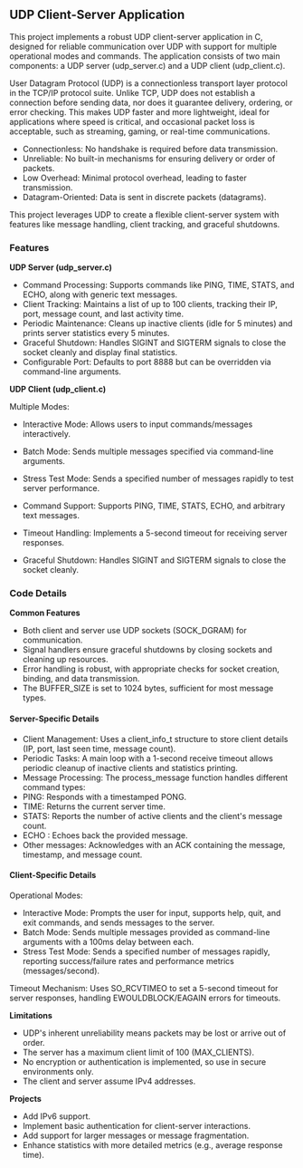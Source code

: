 
## UDP Client-Server Application

This project implements a robust UDP client-server application in C, designed for reliable communication
over UDP with support for multiple operational modes and commands. The application consists of two main
components: a UDP server (udp_server.c) and a UDP client (udp_client.c).

User Datagram Protocol (UDP) is a connectionless transport layer protocol in the TCP/IP protocol suite.
Unlike TCP, UDP does not establish a connection before sending data, nor does it guarantee delivery,
ordering, or error checking. This makes UDP faster and more lightweight, ideal for applications where
speed is critical, and occasional packet loss is acceptable, such as streaming, gaming, or real-time
communications.

* Connectionless: No handshake is required before data transmission.
* Unreliable: No built-in mechanisms for ensuring delivery or order of packets.
* Low Overhead: Minimal protocol overhead, leading to faster transmission.
* Datagram-Oriented: Data is sent in discrete packets (datagrams).

This project leverages UDP to create a flexible client-server system with features like message handling,
client tracking, and graceful shutdowns.

### Features

__UDP Server (udp_server.c)__

- Command Processing: Supports commands like PING, TIME, STATS, and ECHO, along with generic text messages.
- Client Tracking: Maintains a list of up to 100 clients, tracking their IP, port, message count, and last activity time.
- Periodic Maintenance: Cleans up inactive clients (idle for 5 minutes) and prints server statistics every 5 minutes.
- Graceful Shutdown: Handles SIGINT and SIGTERM signals to close the socket cleanly and display final statistics.
- Configurable Port: Defaults to port 8888 but can be overridden via command-line arguments.

__UDP Client (udp_client.c)__

Multiple Modes:
- Interactive Mode: Allows users to input commands/messages interactively.
- Batch Mode: Sends multiple messages specified via command-line arguments.
- Stress Test Mode: Sends a specified number of messages rapidly to test server performance.


- Command Support: Supports PING, TIME, STATS, ECHO, and arbitrary text messages.
- Timeout Handling: Implements a 5-second timeout for receiving server responses.
- Graceful Shutdown: Handles SIGINT and SIGTERM signals to close the socket cleanly.


### Code Details

__Common Features__

- Both client and server use UDP sockets (SOCK_DGRAM) for communication.
- Signal handlers ensure graceful shutdowns by closing sockets and cleaning up resources.
- Error handling is robust, with appropriate checks for socket creation, binding, and data transmission.
- The BUFFER_SIZE is set to 1024 bytes, sufficient for most message types.


#### Server-Specific Details

- Client Management: Uses a client_info_t structure to store client details (IP, port, last seen time, message count).
- Periodic Tasks: A main loop with a 1-second receive timeout allows periodic cleanup of inactive clients and statistics printing.
- Message Processing: The process_message function handles different command types:
- PING: Responds with a timestamped PONG.
- TIME: Returns the current server time.
- STATS: Reports the number of active clients and the client's message count.
- ECHO <msg>: Echoes back the provided message.
- Other messages: Acknowledges with an ACK containing the message, timestamp, and message count.


#### Client-Specific Details

Operational Modes:
- Interactive Mode: Prompts the user for input, supports help, quit, and exit commands, and sends messages to the server.
- Batch Mode: Sends multiple messages provided as command-line arguments with a 100ms delay between each.
- Stress Test Mode: Sends a specified number of messages rapidly, reporting success/failure rates and performance metrics (messages/second).


Timeout Mechanism: Uses SO_RCVTIMEO to set a 5-second timeout for server responses, handling EWOULDBLOCK/EAGAIN errors for timeouts.

__Limitations__

- UDP's inherent unreliability means packets may be lost or arrive out of order.
- The server has a maximum client limit of 100 (MAX_CLIENTS).
- No encryption or authentication is implemented, so use in secure environments only.
- The client and server assume IPv4 addresses.

__Projects__

* Add IPv6 support.
* Implement basic authentication for client-server interactions.
* Add support for larger messages or message fragmentation.
* Enhance statistics with more detailed metrics (e.g., average response time).

